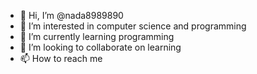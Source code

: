 - 👋 Hi, I’m @nada8989890
- 👀 I’m interested in computer science and programming 
- 🌱 I’m currently learning programming 
- 💞️ I’m looking to collaborate on learning
- 📫 How to reach me

<!---
nada8989890/nada8989890 is a ✨ special ✨ repository because its `README.md` (this file) appears on your GitHub profile.
You can click the Preview link to take a look at your changes.
--->
